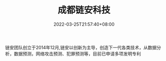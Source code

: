 ﻿---
weight: 
title: "成都链安科技"
description: "链安团队创立于2014年12月,链安以创新为主导，创造下一代各类技术，从数据分析，数据预测，网络攻击预测、犯罪预测等，目前已申请多项发明专利"
date: 2022-03-25T21:57:40+08:00
lastmod: 2022-03-25T16:45:40+08:00
draft: false
authors: ["Metabd"]
featuredImage: "chengdoulianankeji.jpg"
link: ""
tags: ["安全机构","成都链安科技"]
categories: ["navigation"]
navigation: ["安全机构"]
lightgallery: true
toc: true
pinned: false
recommend: false
recommend1: false
---
链安团队创立于2014年12月,链安以创新为主导，创造下一代各类技术，从数据分析，数据预测，网络攻击预测、犯罪预测等，目前已申请多项发明专利
